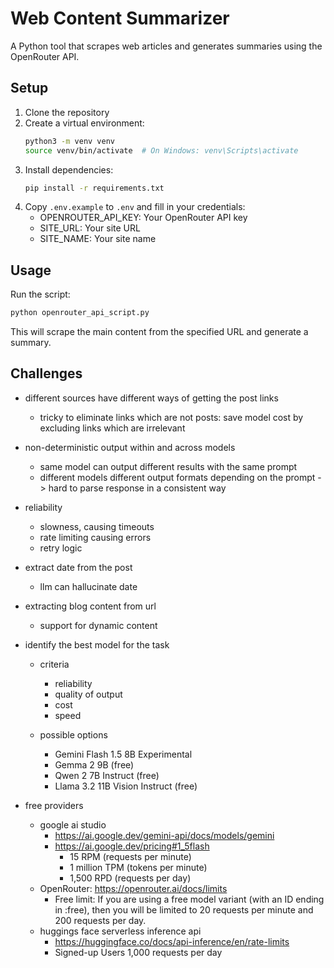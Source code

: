 # Web Content Summarizer

A Python tool that scrapes web articles and generates summaries using the OpenRouter API.

## Setup

1. Clone the repository
2. Create a virtual environment:
   ```bash
   python3 -m venv venv
   source venv/bin/activate  # On Windows: venv\Scripts\activate
   ```
3. Install dependencies:
   ```bash
   pip install -r requirements.txt
   ```
4. Copy `.env.example` to `.env` and fill in your credentials:
   - OPENROUTER_API_KEY: Your OpenRouter API key
   - SITE_URL: Your site URL
   - SITE_NAME: Your site name

## Usage

Run the script:
```bash
python openrouter_api_script.py
```

This will scrape the main content from the specified URL and generate a summary.


## Challenges
- different sources have different ways of getting the post links
  - tricky to eliminate links which are not posts: save model cost by excluding links which are irrelevant
- non-deterministic output within and across models
  - same model can output different results with the same prompt
  - different models different output formats depending on the prompt -> hard to parse response in a consistent way
- reliability
  - slowness, causing timeouts
  - rate limiting causing errors
   - retry logic
- extract date from the post
  - llm can hallucinate date

- extracting blog content from url
  - support for dynamic content

- identify the best model for the task
  - criteria
    - reliability
    - quality of output
    - cost
    - speed

  - possible options
    - Gemini Flash 1.5 8B Experimental
    - Gemma 2 9B (free)
    - Qwen 2 7B Instruct (free)
    - Llama 3.2 11B Vision Instruct (free)

- free providers
  - google ai studio
    - https://ai.google.dev/gemini-api/docs/models/gemini
    - https://ai.google.dev/pricing#1_5flash
      - 15 RPM (requests per minute)
      - 1 million TPM (tokens per minute)
      - 1,500 RPD (requests per day)
  - OpenRouter: https://openrouter.ai/docs/limits
    - Free limit: If you are using a free model variant (with an ID ending in :free), then you will be limited to 20 requests per minute and 200 requests per day.
  - huggings face serverless inference api
    - https://huggingface.co/docs/api-inference/en/rate-limits
     - Signed-up Users	1,000 requests per day
